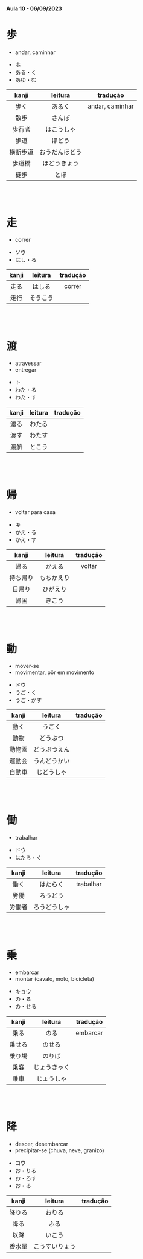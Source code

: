 #### Aula 10 - 06/09/2023


# 歩

- andar, caminhar

<ul><li>ホ</li><li>ある・く</li><li>あゆ・む</li></ul>

| kanji | leitura | tradução |
|:---:|:---:|:---:|
| 歩く | あるく | andar, caminhar |
| 散歩 | さんぽ |  |
| 歩行者 | ほこうしゃ |  |
| 歩道 | ほどう |  |
| 横断歩道 | おうだんほどう |  |
| 歩道橋 | ほどうきょう |  |
| 徒歩 | とほ |  |

<br><br>


# 走

- correr

<ul><li>ソウ</li><li>はし・る</li></ul>

| kanji | leitura | tradução |
|:---:|:---:|:---:|
| 走る | はしる | correr |
| 走行 | そうこう |  |

<br><br>


# 渡

<ul><li>atravessar</li><li>entregar</li></ul>

<ul><li>ト</li><li>わた・る</li><li>わた・す</li></ul>

| kanji | leitura | tradução |
|:---:|:---:|:---:|
| 渡る | わたる |  |
| 渡す | わたす |  |
| 渡航 | とこう |  |

<br><br>


# 帰

- voltar para casa

<ul><li>キ</li><li>かえ・る</li><li>かえ・す</li></ul>

| kanji | leitura | tradução |
|:---:|:---:|:---:|
| 帰る | かえる | voltar |
| 持ち帰り | もちかえり |  |
| 日帰り | ひがえり |  |
| 帰国 | きこう |  |

<br><br>


# 動

<ul><li>mover-se</li><li>movimentar, pôr em movimento</li></ul>

<ul><li>ドウ</li><li>うご・く</li><li>うご・かす</li></ul>

| kanji | leitura | tradução |
|:---:|:---:|:---:|
| 動く | うごく |  |
| 動物 | どうぶつ |  |
| 動物園 | どうぶつえん |  |
| 運動会 | うんどうかい |  |
| 自動車 | じどうしゃ |  |

<br><br>


# 働

- trabalhar

<ul><li>ドウ</li><li>はたら・く</li></ul>

| kanji | leitura | tradução |
|:---:|:---:|:---:|
| 働く | はたらく | trabalhar |
| 労働 | ろうどう |  |
| 労働者 | ろうどうしゃ |  |

<br><br>


# 乗

<ul><li>embarcar</li><li>montar (cavalo, moto, bicicleta)</li></ul>

<ul><li>キョウ</li><li>の・る</li><li>の・せる</li></ul>

| kanji | leitura | tradução |
|:---:|:---:|:---:|
| 乗る | のる | embarcar |
| 乗せる | のせる |  |
| 乗り場 | のりば |  |
| 乗客 | じょうきゃく |  |
| 乗車 | じょうしゃ |  |

<br><br>


# 降

<ul><li>descer, desembarcar</li><li>precipitar-se (chuva, neve, granizo)</li></ul>

<ul><li>コウ</li><li>お・りる</li><li>お・ろす</li><li>お・る</li></ul>

| kanji | leitura | tradução |
|:---:|:---:|:---:|
| 降りる | おりる |  |
| 降る | ふる |  |
| 以降 | いこう |  |
| 香水量 | こうすいりょう |  |